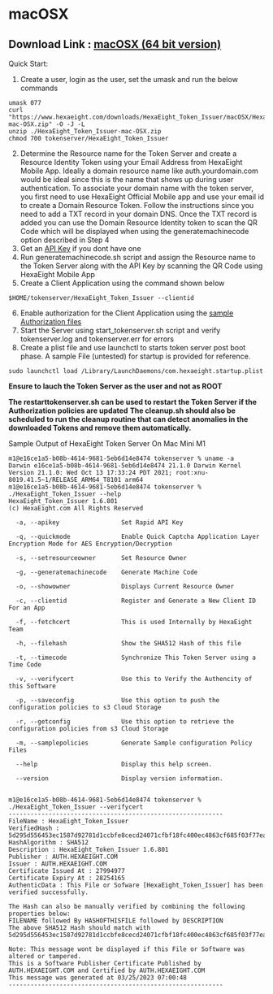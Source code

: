 # macOSX 

## Download Link : [macOSX (64 bit version)](https://www.hexaeight.com/downloads/HexaEight_Token_Issuer/macOSX/HexaEight_Token_Issuer-mac-OSX.zip) 

Quick Start:

1. Create a user, login as the user, set the umask  and run the below commands

```
umask 077
curl "https://www.hexaeight.com/downloads/HexaEight_Token_Issuer/macOSX/HexaEight_Token_Issuer-mac-OSX.zip" -O -J -L
unzip ./HexaEight_Token_Issuer-mac-OSX.zip
chmod 700 tokenserver/HexaEight_Token_Issuer

```

2. Determine the Resource name for the Token Server and create a Resource Identity Token using your Email Address from HexaEight Mobile App. Ideally a domain resource name like auth.yourdomain.com would be ideal since this is the name that shows up during user authentication.  To associate your domain name with the token server, you first need to use HexaEight Official Mobile app and use your email id to create a Domain Resource Token. Follow the instructions since you need to add a TXT record in your domain DNS. Once the TXT record is added you can use the Domain Resource Identity token to scan the QR Code which will be displayed when using the generatemachinecode option described in Step 4
3. Get an [API Key](https://rapidapi.com/hexaeight-hexaeight-default/api/hexaeight-sso-platform/pricing) if you dont have one
4. Run generatemachinecode.sh script and assign the Resource name to the Token Server along with the API Key by scanning the QR Code using HexaEight Mobile App
5. Create a Client Application using the command shown below

```
$HOME/tokenserver/HexaEight_Token_Issuer --clientid
```
6. Enable authorization for the Client Application using the [sample Authorization files](https://github.com/HexaEightTeam/HexaEight-Token-Server/tree/main/authorization-samples)
7. Start the Server using start_tokenserver.sh script and verify tokenserver.log and tokenserver.err for errors
8. Create a plist file and use launchctl to starts token server post boot phase. A sample File (untested) for startup is provided for reference.

```
sudo launchctl load /Library/LaunchDaemons/com.hexaeight.startup.plist
```


**Ensure to lauch the Token Server as the user and not as ROOT**

**The restarttokenserver.sh can be used to restart the Token Server if the Authorization policies are updated**
**The cleanup.sh should also be scheduled to run the cleanup routine that can detect anomalies in the downloaded Tokens and remove them automatically.**

Sample Output of HexaEight Token Server On Mac Mini M1

```
m1@e16ce1a5-b08b-4614-9681-5eb6d14e8474 tokenserver % uname -a
Darwin e16ce1a5-b08b-4614-9681-5eb6d14e8474 21.1.0 Darwin Kernel Version 21.1.0: Wed Oct 13 17:33:24 PDT 2021; root:xnu-8019.41.5~1/RELEASE_ARM64_T8101 arm64
m1@e16ce1a5-b08b-4614-9681-5eb6d14e8474 tokenserver % ./HexaEight_Token_Issuer --help
HexaEight_Token_Issuer 1.6.801
(c) HexaEight.com All Rights Reserved

  -a, --apikey                 Set Rapid API Key

  -q, --quickmode              Enable Quick Captcha Application Layer Encryption Mode for AES Encryption/Decryption

  -s, --setresourceowner       Set Resource Owner

  -g, --generatemachinecode    Generate Machine Code

  -o, --showowner              Displays Current Resource Owner

  -c, --clientid               Register and Generate a New Client ID For an App

  -f, --fetchcert              This is used Internally by HexaEight Team

  -h, --filehash               Show the SHA512 Hash of this file

  -t, --timecode               Synchronize This Token Server using a Time Code

  -v, --verifycert             Use this to Verify the Authencity of this Software

  -p, --saveconfig             Use this option to push the configuration policies to s3 Cloud Storage

  -r, --getconfig              Use this option to retrieve the configuration policies from s3 Cloud Storage

  -m, --samplepolicies         Generate Sample configuration Policy Files

  --help                       Display this help screen.

  --version                    Display version information.


m1@e16ce1a5-b08b-4614-9681-5eb6d14e8474 tokenserver % ./HexaEight_Token_Issuer --verifycert
-----------------------------------------------------------
FileName : HexaEight_Token_Issuer
VerifiedHash : 5d295d556453ec1587d92781d1ccbfe8cecd24071cfbf18fc400ec4863cf685f03f77ea81eda5570f68ebd19705e796991a37b3244e4497484384c89901c14ba
HashAlgorithm : SHA512
Description : HexaEight_Token_Issuer 1.6.801
Publisher : AUTH.HEXAEIGHT.COM
Issuer : AUTH.HEXAEIGHT.COM
Certificate Issued At : 27994977
Certificate Expiry At : 28254165
AuthenticData : This File or Sofware [HexaEight_Token_Issuer] has been verified successfully.

The Hash can also be manually verified by combining the following properties below:
FILENAME followed By HASHOFTHISFILE followed by DESCRIPTION
The above SHA512 Hash should match with 5d295d556453ec1587d92781d1ccbfe8cecd24071cfbf18fc400ec4863cf685f03f77ea81eda5570f68ebd19705e796991a37b3244e4497484384c89901c14ba

Note: This message wont be displayed if this File or Software was altered or tampered.
This is a Software Publisher Certificate Published by AUTH.HEXAEIGHT.COM and Certified by AUTH.HEXAEIGHT.COM
This message was generated at 03/25/2023 07:00:48
-----------------------------------------------------------

```




